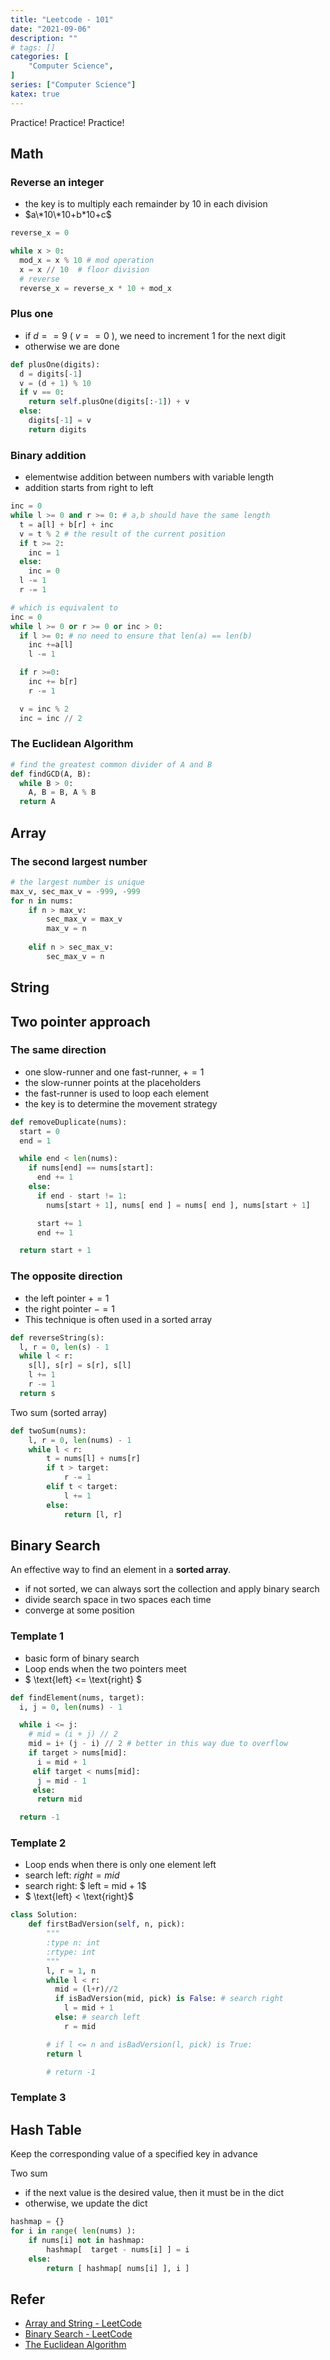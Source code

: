 ```yaml
---
title: "Leetcode - 101"
date: "2021-09-06"
description: ""
# tags: []
categories: [
    "Computer Science",
]
series: ["Computer Science"]
katex: true
---
```




Practice! Practice! Practice!



<!--more-->



## Math



### Reverse an integer

- the key is to multiply each remainder by 10 in each division
- $a\*10\*10+b*10+c$



```python
reverse_x = 0

while x > 0:
  mod_x = x % 10 # mod operation
  x = x // 10  # floor division  
  # reverse
  reverse_x = reverse_x * 10 + mod_x
```



### Plus one

- if $d==9$  ( $v==0$ ), we need to increment 1 for the next digit
- otherwise we are done

```python
def plusOne(digits):
  d = digits[-1]
  v = (d + 1) % 10 
  if v == 0:
    return self.plusOne(digits[:-1]) + v
  else:
    digits[-1] = v
    return digits
```



### Binary addition 



- elementwise addition between numbers with variable length
- addition starts from right to left

```python
inc = 0
while l >= 0 and r >= 0: # a,b should have the same length
  t = a[l] + b[r] + inc
  v = t % 2 # the result of the current position
  if t >= 2:
    inc = 1
  else:
    inc = 0
  l -= 1
  r -= 1

# which is equivalent to 
inc = 0
while l >= 0 or r >= 0 or inc > 0:
  if l >= 0: # no need to ensure that len(a) == len(b)
    inc +=a[l]
    l -= 1

  if r >=0:
    inc += b[r]
    r -= 1

  v = inc % 2
  inc = inc // 2
```



### The Euclidean Algorithm



```python
# find the greatest common divider of A and B
def findGCD(A, B):
  while B > 0:
    A, B = B, A % B
  return A
```



## Array



### The second largest number

```python
# the largest number is unique
max_v, sec_max_v = -999, -999
for n in nums:
	if n > max_v:
		sec_max_v = max_v
		max_v = n
	
	elif n > sec_max_v:
		sec_max_v = n
```





## String





## Two pointer approach

### The same direction

- one slow-runner and one fast-runner, $+=1$
- the slow-runner points at the placeholders
- the fast-runner is used to loop each element
- the key is to determine the movement strategy



```python
def removeDuplicate(nums):
  start = 0
  end = 1

  while end < len(nums):
    if nums[end] == nums[start]:
      end += 1
    else:
      if end - start != 1:
        nums[start + 1], nums[ end ] = nums[ end ], nums[start + 1]

      start += 1
      end += 1

  return start + 1

```



### The opposite direction

- the left pointer $+=1$
- the right pointer $-=1$
- This technique is often used in a sorted array



```python
def reverseString(s):
  l, r = 0, len(s) - 1
  while l < r:
    s[l], s[r] = s[r], s[l]
    l += 1
    r -= 1
  return s
```



Two sum (sorted array)

```python
def twoSum(nums):
	l, r = 0, len(nums) - 1
	while l < r:
		t = nums[l] + nums[r]
		if t > target:
			r -= 1
		elif t < target:
			l += 1
		else:
			return [l, r]
```





## Binary Search

An effective way to find an element in a **sorted array**.

- if not sorted, we can always sort the collection and apply binary search
- divide search space in two spaces each time
- converge at some position



### Template 1

- basic form of binary search
- Loop ends when the two pointers meet
- $ \text{left} <= \text{right} $



```python
def findElement(nums, target):
  i, j = 0, len(nums) - 1

  while i <= j:
    # mid = (i + j) // 2
    mid = i+ (j - i) // 2 # better in this way due to overflow
    if target > nums[mid]:
      i = mid + 1
     elif target < nums[mid]:
      j = mid - 1
     else:
      return mid

  return -1
```



### Template 2

- Loop ends when there is only one element left
- search left: $right = mid$
- search right: $ left =  mid + 1$
- $ \text{left} < \text{right}$



```python
class Solution:
    def firstBadVersion(self, n, pick):
        """
        :type n: int
        :rtype: int
        """
        l, r = 1, n
        while l < r:
          mid = (l+r)//2
          if isBadVersion(mid, pick) is False: # search right
            l = mid + 1
          else: # search left
            r = mid

        # if l <= n and isBadVersion(l, pick) is True:
        return l

        # return -1
```



### Template 3







## Hash Table

Keep the corresponding value of a specified key in advance

Two sum

- if the next value is the desired value, then it must be in the dict
- otherwise, we update the dict



```python
hashmap = {}
for i in range( len(nums) ):
	if nums[i] not in hashmap:
		hashmap[  target - nums[i] ] = i
	else:
		return [ hashmap[ nums[i] ], i ]
```





## Refer



- [Array and String - LeetCode](https://leetcode.com/explore/learn/card/array-and-string/)
- [Binary Search - LeetCode](https://leetcode.com/explore/learn/card/binary-search/138/background/974/)
- [The Euclidean Algorithm](https://www.khanacademy.org/computing/computer-science/cryptography/modarithmetic/a/the-euclidean-algorithm)

